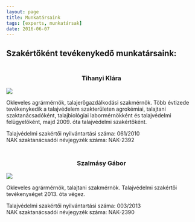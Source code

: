 ```yaml
---
layout: page
title: Munkatársaink
tags: [experts, munkatársak]
date: 2016-06-07
---
```


## Szakértőként tevékenykedő munkatársaink:

<h3 align="center" style="padding-top:20px;">Tihanyi Klára</h3>

<div class="clearfix">

<img class="uszokep" src="{{ site.url }}/assets/img/tihanyi_klara_100.png">

<p style="text-align:left">Okleveles agrármérnök, talajerőgazdálkodási szakmérnök. Több évtizede tevékenykedik a talajvédelem szakterületen agrokémiai, talajtani szaktanácsadóként, talajbiológiai labormérnökként és talajvédelmi felügyelőként, majd 2009. óta talajvédelmi szakértőként.</p>

<p>
Talajvédelmi szakértői nyilvántartási száma: 061/2010
<br />
NAK szaktanácsadói névjegyzék száma: NAK-2392
</p>

</div>

<h3 align="center" style="padding-top:20px;">Szalmásy Gábor</h3>

<div class="clearfix">

<img class="uszokep" src="{{ site.url }}/assets/img/szalmasy_gabor_100.png">

<p style="text-align:left">Okleveles agrármérnök, talajtani szakmérnök. Talajvédelmi szakértői tevékenységet 2013. óta végez.</p>

<p>
Talajvédelmi szakértői nyilvántartási száma: 003/2013
<br />
NAK szaktanácsadói névjegyzék száma: NAK-2390
</p>

</div>
